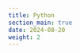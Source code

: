 ```yaml
---
title: Python
section_main: true
date: 2024-08-20
weight: 2
---
```


<script>
    location.href = "start"
</script>